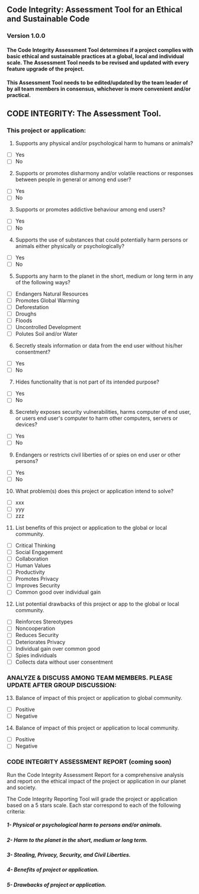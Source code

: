 ## Code Integrity: Assessment Tool for an Ethical and Sustainable Code
### Version 1.0.0

#### The Code Integrity Assessment Tool determines if a project complies with basic ethical and sustainable practices at a global, local and individual scale. The Assessment Tool needs to be revised and updated with every feature upgrade of the project.

#### This Assessment Tool needs to be edited/updated by the team leader of by all team members in consensus, whichever is more convenient and/or practical.

## CODE INTEGRITY: The Assessment Tool.


### This project or application:

1. Supports any physical and/or psychological harm to humans or animals?
- [ ] Yes
- [ ] No

2. Supports or promotes disharmony and/or volatile reactions or responses between people in general or among end user?
- [ ] Yes
- [ ] No

3. Supports or promotes addictive behaviour among end users?
- [ ] Yes
- [ ] No

4. Supports the use of substances that could potentially harm persons or animals either physically or psychologically?
- [ ] Yes
- [ ] No

5. Supports any harm to the planet in the short, medium or long term in any of the following ways?
- [ ] Endangers Natural Resources
- [ ] Promotes Global Warming
- [ ] Deforestation
- [ ] Droughs
- [ ] Floods
- [ ] Uncontrolled Development
- [ ] Polutes Soil and/or Water

6. Secretly steals information or data from the end user without his/her consentment?
- [ ] Yes
- [ ] No

7. Hides functionality that is not part of its intended purpose?
- [ ] Yes
- [ ] No

8. Secretely exposes security vulnerabilities, harms computer of end user, or users end user's computer to harm other computers, servers or devices?
- [ ] Yes
- [ ] No

9. Endangers or restricts civil liberties of or spies on end user or other persons?
- [ ] Yes
- [ ] No

10. What problem(s) does this project or application intend to solve?
- [ ] xxx
- [ ] yyy
- [ ] zzz

11. List benefits of this project or application to the global or local community.
- [ ] Critical Thinking
- [ ] Social Engagement
- [ ] Collaboration
- [ ] Human Values
- [ ] Productivity
- [ ] Promotes Privacy
- [ ] Improves Security
- [ ] Common good over individual gain

12. List potential drawbacks of this project or app to the global or local community.
- [ ] Reinforces Stereotypes
- [ ] Noncooperation
- [ ] Reduces Security
- [ ] Deteriorates Privacy
- [ ] Individual gain over common good
- [ ] Spies individuals
- [ ] Collects data without user consentment

### ANALYZE & DISCUSS AMONG TEAM MEMBERS. PLEASE UPDATE AFTER GROUP DISCUSSION:

13. Balance of impact of this project or application to global community.
- [ ] Positive
- [ ] Negative

14. Balance of impact of this project or application to local community.
- [ ] Positive
- [ ] Negative

### CODE INTEGRITY ASSESSMENT REPORT (**coming soon**)

Run the Code Integrity Assessment Report for a comprehensive analysis and report on the ethical impact of the project or application in our planet and society.

The Code Integrity Reporting Tool will grade the project or application based on a 5 stars scale. Each star correspond to each of the following criteria:

##### 1- Physical or psychological harm to persons and/or animals.
##### 2- Harm to the planet in the short, medium or long term.
##### 3- Stealing, Privacy, Security, and Civil Liberties.
##### 4- Benefits of project or application.
##### 5- Drawbacks of project or application.
